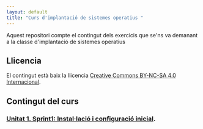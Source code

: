 ```yaml
---
layout: default
title: "Curs d'implantació de sistemes operatius "
---
```


Aquest repositori compte el contingut dels exercicis que se'ns va demanant a la classe d'implantació de sistemes operatius

## Llicencia

El contingut està baix la llicencia [Creative Commons BY-NC-SA 4.0 Internacional](LICENSE.md).

## Contingut del curs

### [Unitat 1. Sprint1: Instal·lació i configuració inicial](sp1/index.md).

